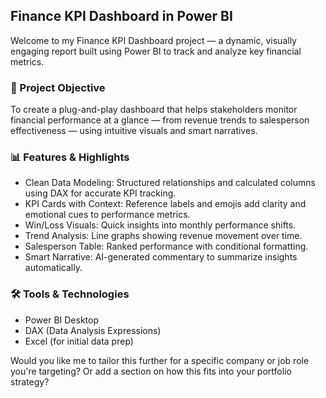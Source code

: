  ## Finance KPI Dashboard in Power BI
Welcome to my Finance KPI Dashboard project — a dynamic, visually engaging report built using Power BI to track and analyze key financial metrics. 
 ### 🎯 Project Objective
To create a plug-and-play dashboard that helps stakeholders monitor financial performance at a glance — from revenue trends to salesperson effectiveness — using intuitive visuals and smart narratives.
### 📊 Features & Highlights
- Clean Data Modeling: Structured relationships and calculated columns using DAX for accurate KPI tracking.
- KPI Cards with Context: Reference labels and emojis add clarity and emotional cues to performance metrics.
- Win/Loss Visuals: Quick insights into monthly performance shifts.
- Trend Analysis: Line graphs showing revenue movement over time.
- Salesperson Table: Ranked performance with conditional formatting.
- Smart Narrative: AI-generated commentary to summarize insights automatically.
### 🛠️ Tools & Technologies
- Power BI Desktop
- DAX (Data Analysis Expressions)
- Excel (for initial data prep)



Would you like me to tailor this further for a specific company or job role you're targeting? Or add a section on how this fits into your portfolio strategy?

